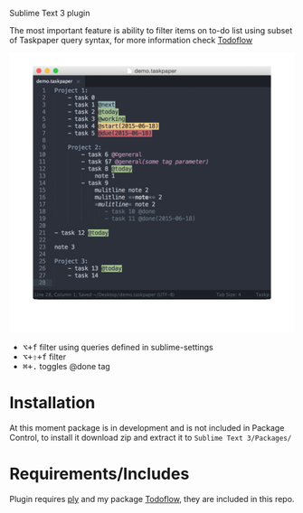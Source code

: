 Sublime Text 3 plugin

The most important feature is ability to filter items on to-do list using subset of Taskpaper query syntax, for more information check [Todoflow](https://github.com/bevesce/TodoFlow#queries)

![](images/sublime_todoflow.gif)

- <kbd>⌥+f</kbd> filter using queries defined in sublime-settings
- <kbd>⌥+⇧+f</kbd> filter
- <kbd>⌘+.</kbd> toggles @done tag

# Installation

At this moment package is in development and is not included in Package Control, to install it download zip and extract it to `Sublime Text 3/Packages/`

# Requirements/Includes

Plugin requires [ply](https://github.com/dabeaz/ply) and my package [Todoflow](https://github.com/bevesce/TodoFlow), they are included in this repo.